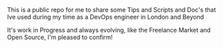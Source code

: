 This is a public repo for me to share some Tips and Scripts and Doc's that Ive used during my time as a DevOps engineer in London and Beyond

It's work in Progress and always evolving, like the Freelance Market and Open Source, I'm pleased to confirm!
